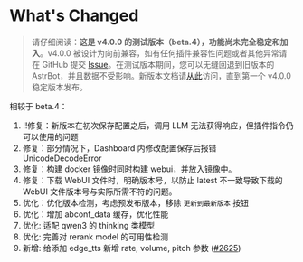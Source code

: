 # What's Changed

> 请仔细阅读：**这是 v4.0.0 的测试版本（beta.4），功能尚未完全稳定和加入**。v4.0.0 被设计为向前兼容，如有任何插件兼容性问题或者其他异常请在 GitHub 提交 [Issue](https://github.com/AstrBotDevs/AstrBot/issues)。在测试版本期间，您可以无缝回退到旧版本的 AstrBot，并且数据不受影响。新版本文档请[从此](https://docs-v4.astrbot.app/)访问，直到第一个 v4.0.0 稳定版本发布。

相较于 beta.4：

1. ‼️修复：新版本在初次保存配置之后，调用 LLM 无法获得响应，但插件指令仍可以使用的问题
2. 修复：部分情况下，Dashboard 内修改配置保存后报错 UnicodeDecodeError
3. 修复：构建 docker 镜像时同时构建 webui，并放入镜像中。
4. 修复：下载 WebUI 文件时，明确版本号，以防止 latest 不一致导致下载的 WebUI 文件版本号与实际所需不符的问题。
5. 优化：优化版本检测，考虑预发布版本，移除 `更新到最新版本` 按钮
6. 优化：增加 abconf_data 缓存，优化性能
7. 优化: 适配 qwen3 的 thinking 类模型
8. 优化: 完善对 rerank model 的可用性检测
9. 新增: 给添加 edge_tts 新增 rate, volume, pitch 参数 ([#2625](https://github.com/AstrBotDevs/AstrBot/issues/2625))
